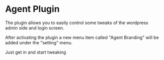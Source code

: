 Agent Plugin
============

The plugin allows you to easily control some tweaks of the wordpress admin side and login screen.

After activating the plugin a new menu item called "Agent Branding" will be added under the "setting" menu.

Just get in and start tweaking

